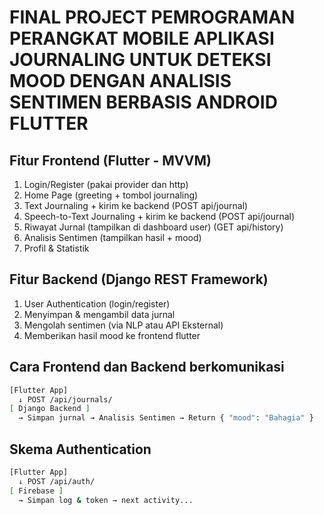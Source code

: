 # FINAL PROJECT PEMROGRAMAN PERANGKAT MOBILE APLIKASI JOURNALING UNTUK DETEKSI MOOD DENGAN ANALISIS SENTIMEN BERBASIS ANDROID FLUTTER

## Fitur Frontend (Flutter - MVVM)
<ol>
  <li>Login/Register (pakai provider dan http)</li>
  <li>Home Page (greeting + tombol journaling)</li>
  <li>Text Journaling + kirim ke backend (POST api/journal)</li>
  <li>Speech-to-Text Journaling + kirim ke backend (POST api/journal)</li>
  <li>Riwayat Jurnal (tampilkan di dashboard user) (GET api/history)</li>
  <li>Analisis Sentimen (tampilkan hasil + mood)</li>
  <li>Profil & Statistik</li>
</ol>

## Fitur Backend (Django REST Framework)
<ol>
  <li>User Authentication (login/register)</li>
  <li>Menyimpan & mengambil data jurnal</li>
  <li>Mengolah sentimen (via NLP atau API Eksternal)</li>
  <li>Memberikan hasil mood ke frontend flutter</li>
</ol>

## Cara Frontend dan Backend berkomunikasi
```bash
[Flutter App]
  ↓ POST /api/journals/
[ Django Backend ]
  → Simpan jurnal → Analisis Sentimen → Return { "mood": "Bahagia" }
```

## Skema Authentication
```bash
[Flutter App]
  ↓ POST /api/auth/
[ Firebase ]
  → Simpan log & token → next activity...
```